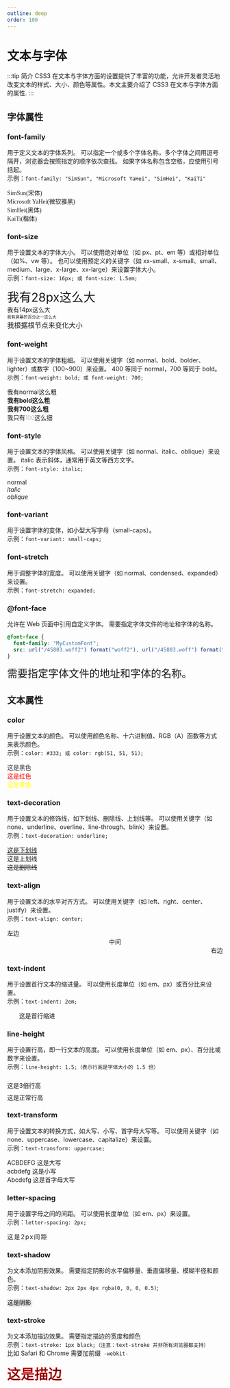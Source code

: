 ```yaml
---
outline: deep
order: 100
---
```


# 文本与字体

<ArticleMetadata />

:::tip 简介
CSS3 在文本与字体方面的设置提供了丰富的功能，允许开发者灵活地改变文本的样式、大小、颜色等属性。本文主要介绍了 CSS3 在文本与字体方面的属性.
:::

## 字体属性

### font-family

用于定义文本的字体系列。
可以指定一个或多个字体名称，多个字体之间用逗号隔开，浏览器会按照指定的顺序依次查找。
如果字体名称包含空格，应使用引号括起。<br/>
示例：`font-family: "SimSun", "Microsoft YaHei", "SimHei", "KaiTi"`

<div class="font-family-1">SimSun(宋体)</div>
<div class="font-family-2">Microsoft YaHei(微软雅黑)</div>
<div class="font-family-3">SimHei(黑体)</div>
<div class="font-family-4">KaiTi(楷体)</div>

<style scoped>
.font-family-1 {
  font-family: "SimSun", "SimHei", "Microsoft YaHei", "KaiTi";
}
.font-family-2 {
  font-family: "SimHei", "Microsoft YaHei", "KaiTi";
}
.font-family-3 {
  font-family:  "Microsoft YaHei", "KaiTi";
}
.font-family-4 {
  font-family:  "KaiTi";
}
</style>

### font-size

用于设置文本的字体大小。
可以使用绝对单位（如 px、pt、em 等）或相对单位（如%、vw 等）。
也可以使用预定义的关键字（如 xx-small、x-small、small、medium、large、x-large、xx-large）来设置字体大小。<br/>
示例：`font-size: 16px; 或 font-size: 1.5em;`

<div class="font-size-1">我有28px这么大</div>
<div class="font-size-2">我有14px这么大</div>
<div class="font-size-3">我有屏幕的百分之一这么大</div>
<div class="font-size-4">我根据根节点来变化大小</div>

<style scoped>
.font-size-1 {
  font-size: 28px;
}
.font-size-2 {
  font-size: 14px;
}
.font-size-3 {
  font-size: 1vw;
}
.font-size-4 {
  font-size: 1rem;
}
</style>

### font-weight

用于设置文本的字体粗细。
可以使用关键字（如 normal、bold、bolder、lighter）或数字（100~900）来设置。
400 等同于 normal，700 等同于 bold。<br/>
示例：`font-weight: bold; 或 font-weight: 700;`

<div class="font-weight-1">我有normal这么粗</div>
<div class="font-weight-2">我有bold这么粗</div>
<div class="font-weight-3">我有700这么粗</div>
<div class="font-weight-4">我只有100这么细</div>

<style scoped>
.font-weight-1 {
  font-weight: normal;
}
.font-weight-2 {
  font-weight: bold;
}
.font-weight-3 {
  font-weight: 700;
}
.font-weight-4 {
  font-weight: 100;
}
</style>

### font-style

用于设置文本的字体风格。
可以使用关键字（如 normal、italic、oblique）来设置。
italic 表示斜体，通常用于英文等西方文字。<br/>
示例：`font-style: italic;`

<div class="font-style-1">normal</div>
<div class="font-style-2">italic</div>
<div class="font-style-3">oblique</div>

<style scoped>
.font-style-1 {
  font-style: normal;
}
.font-style-2 {
  font-style: italic;
}
.font-style-3 {
  font-style: oblique;
}
</style>

### font-variant

用于设置字体的变体，如小型大写字母（small-caps）。<br/>
示例：`font-variant: small-caps;`

### font-stretch

用于调整字体的宽度。
可以使用关键字（如 normal、condensed、expanded）来设置。<br/>
示例：`font-stretch: expanded;`

### @font-face

允许在 Web 页面中引用自定义字体。
需要指定字体文件的地址和字体的名称。

```css
@font-face {
  font-family: "MyCustomFont";
  src: url("/45803.woff2") format("woff2"), url("/45803.woff") format("woff");
}
```

<div class="font-face">需要指定字体文件的地址和字体的名称。</div>

<style scoped>
@font-face {
  font-family: "MyCustomFont";
  src: url("/45803.woff2") format("woff2"), url("/45803.woff") format("woff");
}
.font-face {
  font-family: "MyCustomFont";
  font-size: 24px;
}
</style>

## 文本属性

### color

用于设置文本的颜色。
可以使用颜色名称、十六进制值、RGB（A）函数等方式来表示颜色。<br/>
示例：`color: #333; 或 color: rgb(51, 51, 51);`

<div class="font-color-1">这是黑色</div>
<div class="font-color-2">这是红色</div>
<div class="font-color-3">这是黄色</div>

<style scoped>
.font-color-1 {
  color: #333;
}
.font-color-2 {
  color: red;
}
.font-color-3 {
  color: yellow;
}
</style>

### text-decoration

用于设置文本的修饰线，如下划线、删除线、上划线等。
可以使用关键字（如 none、underline、overline、line-through、blink）来设置。<br/>
示例：`text-decoration: underline;`

<div class="font-decoration-1">这是下划线</div>
<div class="font-decoration-2">这是上划线</div>
<div class="font-decoration-3">这是删除线</div>

<style scoped>
.font-decoration-1 {
  text-decoration: underline;
}
.font-decoration-2 {
  text-decoration: overline;
}
.font-decoration-3 {
  text-decoration: line-through;
}
</style>

### text-align

用于设置文本的水平对齐方式。
可以使用关键字（如 left、right、center、justify）来设置。<br/>
示例：`text-align: center;`

<div>左边</div>
<div class="font-align-1">中间</div>
<div class="font-align-2">右边</div>

<style scoped>
.font-align-1 {
  text-align: center;
}
.font-align-2 {
  text-align: right;
}
</style>

### text-indent

用于设置首行文本的缩进量。
可以使用长度单位（如 em、px）或百分比来设置。<br/>
示例：`text-indent: 2em;`

<div class="font-indent-1">这是首行缩进</div>

<style scoped>
.font-indent-1 {
  text-indent: 2em;
}
</style>

### line-height

用于设置行高，即一行文本的高度。
可以使用长度单位（如 em、px）、百分比或数字来设置。<br/>
示例：`line-height: 1.5;（表示行高是字体大小的 1.5 倍）`

<div class="font-line-height-1">这是3倍行高</div>

<div class="font-line-height-2">这是正常行高</div>

<style scoped>
.font-line-height-1 {
  line-height: 3;
}
.font-line-height-2 {
  line-height: 1;
}
</style>

### text-transform

用于设置文本的转换方式，如大写、小写、首字母大写等。
可以使用关键字（如 none、uppercase、lowercase、capitalize）来设置。<br/>
示例：`text-transform: uppercase;`

<div class="font-transform-1">acbdefg 这是大写</div>

<div class="font-transform-2">ACBDEFG 这是小写</div>

<div class="font-transform-3">abcdefg 这是首字母大写</div>

<style scoped>
.font-transform-1 {
  text-transform: uppercase;
}
.font-transform-2 {
  text-transform: lowercase;
}
.font-transform-3 {
  text-transform: capitalize;
}
</style>

### letter-spacing

用于设置字母之间的间距。
可以使用长度单位（如 em、px）来设置。<br/>
示例：`letter-spacing: 2px;`

<div class="font-letter-spacing-1">这是2px间距</div>

<style scoped>
.font-letter-spacing-1 {
  letter-spacing: 2px;
}
</style>

### text-shadow

为文本添加阴影效果。
需要指定阴影的水平偏移量、垂直偏移量、模糊半径和颜色。<br/>
示例：`text-shadow: 2px 2px 4px rgba(0, 0, 0, 0.5)`;

<div class="font-text-shadow-1">这是阴影</div>

<style scoped>
.font-text-shadow-1 {
  text-shadow: 2px 2px 4px rgba(0, 0, 0, 0.5);
}
</style>

### text-stroke

为文本添加描边效果。
需要指定描边的宽度和颜色<br/>
示例：`text-stroke: 1px black;（注意：text-stroke 并非所有浏览器都支持）`<br/>
比如 Safari 和 Chrome 需要加前缀` -webkit-`

<div class="font-text-stroke-1">这是描边</div>

<style scoped>
.font-text-stroke-1 {
  font-size:32px;
  text-stroke: 1px red;
  -webkit-text-stroke: 1px red; /* Safari 和 Chrome */
}
</style>

<LastUpdated time="2024/11/8 9:10:20"/>
